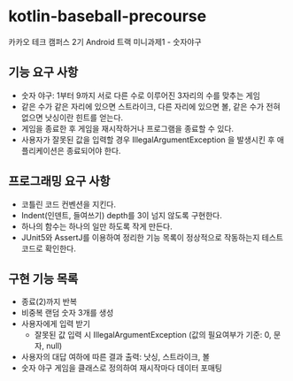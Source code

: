 # kotlin-baseball-precourse
카카오 테크 캠퍼스 2기 Android 트랙 미니과제1 - 숫자야구

## 기능 요구 사항
- 숫자 야구: 1부터 9까지 서로 다른 수로 이루어진 3자리의 수를 맞추는 게임
- 같은 수가 같은 자리에 있으면 스트라이크, 다른 자리에 있으면 볼, 같은 수가 전혀 없으면 낫싱이란 힌트를 얻는다.
- 게임을 종료한 후 게임을 재시작하거나 프로그램을 종료할 수 있다.
- 사용자가 잘못된 값을 입력할 경우 IllegalArgumentException 을 발생시킨 후 애플리케이션은 종료되어야 한다.

## 프로그래밍 요구 사항
- 코틀린 코드 컨벤션을 지킨다.
- Indent(인덴트, 들여쓰기) depth를 3이 넘지 않도록 구현한다.
- 하나의 함수는 하나의 일만 하도록 작게 만든다.
- JUnit5와 AssertJ를 이용하여 정리한 기능 목록이 정상적으로 작동하는지 테스트 코드로 확인한다.

## 구현 기능 목록
- 종료(2)까지 반복
- 비중복 랜덤 숫자 3개를 생성
- 사용자에게 입력 받기
  - 잘못된 값 입력 시 IllegalArgumentException (값의 필요여부가 기준: 0, 문자, null)
- 사용자의 대답 여하에 따른 결과 출력: 낫싱, 스트라이크, 볼
- 숫자 야구 게임을 클래스로 정의하여 재시작마다 데이터 포매팅
